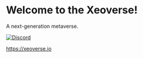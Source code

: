# Welcome to the Xeoverse!

A next-generation metaverse.

[![Discord](https://img.shields.io/badge/chat-on%20discord-7289da.svg)](https://discord.gg/Rf9hpKWbVA)

https://xeoverse.io
